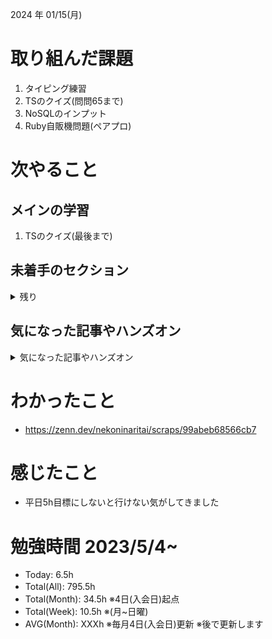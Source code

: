 
2024 年 01/15(月)

# 取り組んだ課題
1. タイピング練習
2. TSのクイズ(問問65まで)
3. NoSQLのインプット
4. Ruby自販機問題(ペアプロ)
 
# 次やること

## メインの学習

1. TSのクイズ(最後まで)

## 未着手のセクション

<details>

<summary>残り</summary>

### フロント側
* TypeScript
* Next.js

### インフラ側
* 継続的インテグレーション
* AWS初級
* デプロイ
* Terraform

### バックエンド(Go)
* シングルページアプリケーション

### その他
* ~~NoSQL~~

</details>

## 気になった記事やハンズオン

<details>

<summary>気になった記事やハンズオン</summary>

### Go
1. [古典学派的テストとGoで考える持続可能なアーキテクチャ入門](https://zenn.dev/jy8752/books/73769005e6afa9/viewer/chapter1)
2. [クリーンアーキテクチャ](https://nuits.jp/entry/easiest-clean-architecture-2019-09)

### TS
1. [TypeChallenge](https://github.com/type-challenges/type-challenges/tree/main/questions/00004-easy-pick)

</details>

# わかったこと

* https://zenn.dev/nekoninaritai/scraps/99abeb68566cb7

# 感じたこと

* 平日5h目標にしないと行けない気がしてきました

# 勉強時間 2023/5/4~

* Today: 6.5h
* Total(All): 795.5h　
* Total(Month): 34.5h ※4日(入会日)起点
* Total(Week): 10.5h ※(月~日曜)
* AVG(Month): XXXh ※毎月4日(入会日)更新 ※後で更新します
